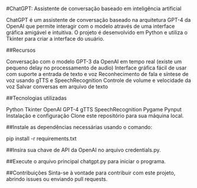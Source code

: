 #ChatGPT: Assistente de conversação baseado em inteligência artificial

ChatGPT é um assistente de conversação baseado na arquitetura GPT-4 da OpenAI que permite interagir com o modelo através de uma interface gráfica amigável e intuitiva. O projeto é desenvolvido em Python e utiliza o Tkinter para criar a interface do usuário.

##Recursos

Conversação com o modelo GPT-3 da OpenAI em tempo real (existe um pequeno delay no processamento de audio)
Interface gráfica fácil de usar com suporte a entrada de texto e voz
Reconhecimento de fala e síntese de voz usando gTTS e SpeechRecognition
Controle de volume e velocidade da voz
Salvar conversas em arquivo de texto

##Tecnologias utilizadas

Python
Tkinter
OpenAI GPT-4
gTTS
SpeechRecognition
Pygame
Pynput
Instalação e configuração
Clone este repositório para sua máquina local.

##Instale as dependências necessárias usando o comando:

pip install -r requirements.txt

##Insira sua chave de API da OpenAI no arquivo credentials.py.

##Execute o arquivo principal chatgpt.py para iniciar o programa.

##Contribuições
Sinta-se à vontade para contribuir com este projeto, abrindo issues ou enviando pull requests.
